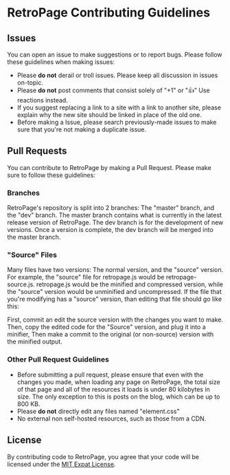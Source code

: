 # RetroPage Contributing Guidelines

## Issues
You can open an issue to make suggestions or to report bugs. Please follow these guidelines when making issues:

* Please **do not** derail or troll issues. Please keep all discussion in issues on-topic.
* Please **do not** post comments that consist solely of "+1" or ":thumbsup:" Use reactions instead.
* If you suggest replacing a link to a site with a link to another site, please explain why the new site should be linked in place of the old one.
* Before making a Issue, please search previously-made issues to make sure that you're not making a duplicate issue.

## Pull Requests
You can contribute to RetroPage by making a Pull Request. Please make sure to follow these guidelines:

### Branches

RetroPage's repository is split into 2 branches: The "master" branch, and the "dev" branch. The master branch contains what is currently in the latest release version of RetroPage. The dev branch is for the development of new versions. Once a version is complete, the dev branch will be merged into the master branch.

### "Source" Files

Many files have two versions: The normal version, and the "source" version. For example, the "source" file for retropage.js would be retropage-source.js. retropage.js would be the minified and compressed version, while the "source" version would be unminified and uncompressed. If the file that you're modifying has a "source" version, than editing that file should go like this:

First, commit an edit the source version with the changes you want to make. Then, copy the edited code for the "Source" version, and plug it into a minifier, Then make a commit to the original (or non-source) version with the minified output. 

### Other Pull Request Guidelines

* Before submitting a pull request, please ensure that even with the changes you made, when loading any page on RetroPage, the total size of that page and all of the resources it loads is under 80 kilobytes in size. The only exception to this is posts on the blog, which can be up to 800 KB.
* Please **do not** directly edit any files named "element.css"
* No external non self-hosted resources, such as those from a CDN.
## License
By contributing code to RetroPage, you agree that your code will be licensed under the [MIT Expat License](LICENSE).

